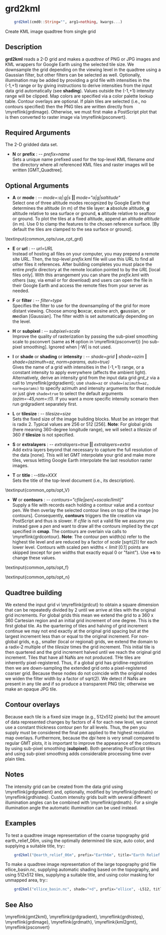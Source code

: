 # grd2kml

```julia
	grd2kml(cmd0::String="", arg1=nothing, kwargs...)
```

Create KML image quadtree from single grid

Description
-----------

**grd2kml** reads a 2-D grid and makes a *quadtree* of PNG or JPG images and KML wrappers for
Google Earth using the selected tile size. We downsample the grid depending on the viewing
level in the quadtree using a Gaussian filter, but other filters can be selected as well.
Optionally, illumination may be added by providing a grid file with intensities in the (-1,+1)
range or by giving instructions to derive intensities from the input data grid automatically
(see **shading**). Values outside the (-1,+1) intensity range will be clipped. Map colors are
specified via a color palette lookup table. Contour overlays are optional. If plain tiles are
selected (i.e., no contours specified) then the PNG tiles are written directly from \myreflink{grdimage}.
Otherwise, we must first make a PostScript plot that is then converted to raster image via \myreflink{psconvert}.

Required Arguments
------------------

The 2-D gridded data set.

- **N** or **prefix** : -- *prefix=name*\
    Sets a unique name prefixed used for the top-level KML filename *and* the
    directory where all referenced KML files and raster images will be written [GMT_Quadtree].

Optional Arguments
------------------

- **A** or **mode** : -- *mode=:a|:g|s* **||** *mode="a|g|saltitude"*\
    Select one of three altitude modes recognized by Google Earth that
    determines the altitude (in m) of the tile layer: **a** absolute
    altitude, **g** altitude relative to sea surface or ground, **s**
    altitude relative to seafloor or ground. To plot the tiles at a
    fixed altitude, append an altitude *altitude* (in m). Use 0 to clamp the
    features to the chosen reference surface. [By default the tiles are clamped
    to the sea surface or ground].

\textinput{common_opts/use_cpt_grd}

- **E** or **url** : -- *url=URL*\
    Instead of hosting all files on your computer, you may prepend a remote site URL. Then,
    the top-level *prefix*.kml file will use this URL to find all other files it references.
    After building completes you must place the entire *prefix* directory at the remote
    location pointed to by the *URL* [local files only]. With this arrangement you can
    share the *prefix*.kml with others (say, via email or for download) and users can
    open the file in their Google Earth and access the remote files from your server as needed.

- **F** or **filter** : -- *filter=type*\
    Specifies the filter to use for the downsampling of the grid for more distant viewing.
    Choose among **b**oxcar, **c**osine arch, **g**aussian, or **m**edian [Gaussian].
    The filter width is set automatically depending on the level.

- **H** or **subpixel** : -- *subpixel=scale*\
    Improve the quality of rasterization by passing the sub-pixel smoothing scale
    to psconvert (same as **H** option in \myreflink{psconvert}) [no sub-pixel smoothing].
    Ignored when |-W| is not used.

- **I** or **shade** or **shading** or **intensity** : -- *shade=grid* **|** *shade=azim* **|** *shade=(azimuth=az, norm=params, auto=true)*\
   Gives the name of a grid with intensities in the (-1,+1) range, or a constant intensity to apply everywhere
   (affects the ambient light). Alternatively, derive an intensity grid from the input data grid *grd\_z* via a
   call to \myreflink{grdgradient}; use `shade=az` or ``shade=(azimuth=az, norm=params)`` to specify azimuth
   and intensity arguments for that module or just give ``shade=true`` to select the default arguments
   *(azim=-45,nom=:t1)*. If you want a more specific intensity scenario then run grdgradient separately first.

- **L** or **tilesize** : -- *tilesize=size*\
    Sets the fixed size of the image building blocks. Must be an integer that is radix 2.
    Typical values are 256 or 512 [256]. **Note**: For global grids (here meaning 360-degree
    longitude range), we will select a *tilesize* of 360 if **tilesize** is not specified.

- **S** or **extralayers** : -- *extralayers=true* **||** *extralayers=extra*\
    Add extra layers beyond that necessary to capture the full resolution of the data [none].
    This will let GMT interpolate your grid and make more tiles, versus letting Google Earth
    interpolate the last resolution raster images.

- **T** or **title** : --*title=XXX*\
    Sets the title of the top-level document (i.e., its description).

\textinput{common_opts/opt_V}

- **W** or **contours** : -- *contours="cfile|pen[+sscale/limit]"*\
    Supply a file with records each holding a contour value and a contour pen.
    We then overlay the selected contour lines on top of the image [no contours].
    Consequently, **contours** triggers the tile creation via PostScript and thus is slower.
    If *cfile* is not a valid file we assume you instead gave a *pen* and want
    to draw all the contours implied by the *cpt* specified in **cmap**. The contours
    are overlain via calls to \myreflink{grdcontour}. **Note**: The contour pen width(s)
    refer to the highest tile level and are reduced by a factor of *scale* [sqrt(2)] for each
    lower level. Contours with scaled pen widths < *limit* [0.1] points are skipped (except
    for pen widths that exactly equal 0 or "faint"). Use **+s** to change these values.

\textinput{common_opts/opt_f}

\textinput{common_opts/opt_n}

Quadtree building
-----------------

We extend the input grid vi \myreflink{grdcut} to obtain a square dimension that can be repeatedly divided
by 2 until we arrive at tiles with the original grid increments. For global grids this mean we
extend the grid to a 360 x 360 Cartesian region and an initial grid increment of one
degree. This is the first global tile. As the quartering of tiles and halving of grid
increment continue we may not end exactly at the original grid spacing but at the largest
increment less than or equal to the original increment. For non-global grids, e.g., smaller
(local or regional) grids, we extend the domain to a radix-2 multiple of the *tilesize*
times the grid increment. This initial tile is then quartered and the grid increment halved
until we reach the original grid increment. Tiles that have all NaNs are not produced.
THe tiles are inherently pixel-registered. Thus, if a global grid has gridline-registration then
we are down-sampling the extended grid onto a pixel-registered coarser grid. Because these
nodes do not coincide with the original nodes we widen the filter width by a factor of sqrt(2).
We detect if NaNs are present in any tile and if so produce a transparent PNG tile; otherwise we
make an opaque JPG tile.

Contour overlays
----------------

Because each tile is a fixed size image (e.g., 512x512 pixels) but the amount of data represented
changes by factors of 4 for each new level, we cannot use a constant thickness contour pen for all
levels. Thus, the pen you supply must be considered the final pen applied to the highest resolution
map overlays. Furthermore, because the *dpi* here is very small compared to regular GMT plots, it is
important to improve the appearance of the contours by using sub-pixel smoothing (**subpixel**). Both
generating PostScript tiles and using sub-pixel smoothing adds considerable processing time over
plain tiles.

Notes
-----

The intensity grid can be created from the data grid using \myreflink{grdgradient} and, optionally,
modified by \myreflink{grdmath} or \myreflink{grdhisteq}. Custom intensity grids built with several
different illumination angles can be combined with \myreflink{grdmath}. For a single illumination
angle the automatic illumination can be used instead.

Examples
--------

To test a quadtree image representation of the coarse topography grid earth_relief_06m, using
the optimally determined tile size, auto color, and supplying a suitable title, try::

```julia
    grd2kml("@earth_relief_06m", prefix="Earth6m", title="Earth Relief 6x6 arc minutes", cmap=:earth)
```

To make a quadtree image representation of the large topography grid file ellice_basin.nc,
supplying automatic shading based on the topography, and using 512x512 tiles,
supplying a suitable title, and using color masking for unmapped area, try::

```julia
    grd2kml("ellice_basin.nc", shade="+d", prefix="ellice", -L512, title="Ellice Basin Bathymetry")
```

See Also
--------

\myreflink{gmt2kml},
\myreflink{grdgradient},
\myreflink{grdhisteq},
\myreflink{grdimage},
\myreflink{grdmath},
\myreflink{kml2gmt},
\myreflink{psconvert}
